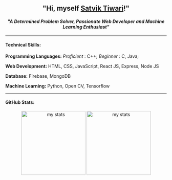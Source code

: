 <div>
  <h2 align="center">"Hi, myself <a href="https://satviktiwari.netlify.app/">Satvik Tiwari</a>!"</h2>
  <h4 align="center"><i>"A Determined Problem Solver, Passionate Web Developer and Machine Learning Enthusiast"</i></h4>
  <hr>
  <h4>Technical Skills: </h4>
  <p><b>Programming Languages:</b><i> Proficient </i>: C++; <i> Beginner </i>: C, Java;</p>
  <p><b>Web Development:</b> HTML, CSS, JavaScript, React JS, Express, Node JS</p>
  <p><b>Database:</b> Firebase, MongoDB</p>
  <p><b>Machine Learning:</b> Python, Open CV, Tensorflow</p>
  <hr>
  <h4 >GitHub Stats: </h4>
  <p align="center">
    <img src="https://github-readme-stats.vercel.app/api?username=satviktiwari&&show_icons=true&theme=algolia" title="my stats" height="200">
    <img src="https://github-readme-stats.vercel.app/api/top-langs/?username=satviktiwari&&show_icons=true&theme=algolia" title="my stats" height="200">
  </p>
</div>




